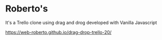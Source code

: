 # Roberto's

It's a Trello clone using drag and drog developed with Vanilla Javascript

https://web-roberto.github.io/drag-drop-trello-20/
